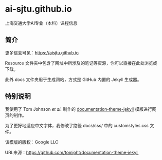 # ai-sjtu.github.io
上海交通大学AI专业（本科）课程信息



## 简介

更多信息可见：https://aisjtu.github.io

Resource 文件夹中包含了网址中所涉及的笔记等资源，你可以直接在此处浏览或下载。

此外 docs 文件夹用于生成网站，方式是 GitHub 内置的 Jekyll 生成器。

## 特别说明

我使用了 Tom Johnson *et al.* 制作的 [documentation-theme-jekyll](https://github.com/tomjoht/documentation-theme-jekyll) 模版进行网页的制作。

为了更好地适应中文字体，我修改了路径 docs/css/ 中的 customstyles.css 文件。

该模版的版权：Google LLC

URL来源：https://github.com/tomjoht/documentation-theme-jekyll
